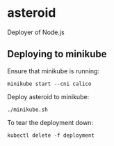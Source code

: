# asteroid

Deployer of Node.js

## Deploying to minikube

Ensure that minikube is running:

```
minikube start --cni calico
```

Deploy asteroid to minikube:

```
./minikube.sh
```

To tear the deployment down:

```
kubectl delete -f deployment
```
